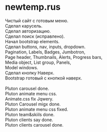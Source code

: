  # newtemp.rus

Чистый сайт с готовым меню.<br>
Сделал карусель.<br>
Сделал авторизацию.<br>
Сделал поиск (исправлено).<br>
Начал bootstrap elements.<br>
Сделал buttons, nav, inputs, dropdown.<br>
Pagination, Labels, Badges, Jumbotron,<br>
Page header, Thumbnails, Alerts, Progress bars,<br>
Media object, List group, Panels,<br>
Model windows.<br>
Сделал кнопку Наверх.<br>
Bootstrap готовый с кнопкой наверх.<br><br>
Pluton carousel done.<br>
Pluton animate menu css.<br>
Animate.css fix Jqwery.<br>
Pluton Carousel migx done.<br>
Pluton animate menu css fixed.<br>
Pluton team&skiils done.<br>
Pluton clients say done.<br>
Pluton clients carousel done.<br>